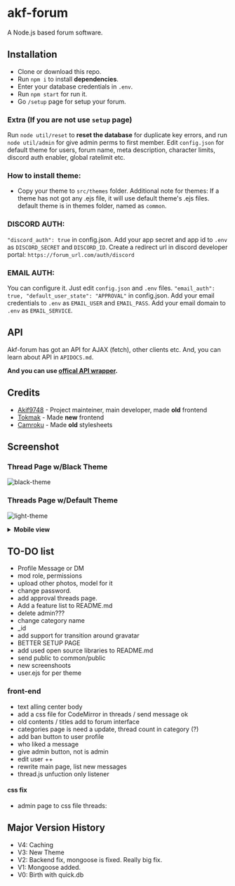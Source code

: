 # akf-forum
A Node.js based forum software.

## Installation
- Clone or download this repo.
- Run `npm i` to install **dependencies**.
- Enter your database credentials in `.env`.
- Run `npm start` for run it. 
- Go `/setup` page for setup your forum.

### Extra (If you are not use `setup` page)
Run `node util/reset` to **reset the database** for duplicate key errors, and run `node util/admin` for give admin perms to first member.
Edit `config.json` for default theme for users, forum name, meta description, character limits, discord auth enabler, global ratelimit etc.

### How to install theme:
- Copy your theme to `src/themes` folder.
Additional note for themes: If a theme has not got any .ejs file, it will use default theme's .ejs files. default theme is in themes folder, named as `common`.

### DISCORD AUTH: 
`"discord_auth": true` in config.json.
Add your app secret and app id to `.env` as `DISCORD_SECRET` and `DISCORD_ID`.
Create a redirect url in discord developer portal:
`https://forum_url.com/auth/discord`

### EMAIL AUTH:
You can configure it. Just edit `config.json` and `.env` files.
`"email_auth": true, "default_user_state": "APPROVAL"` in config.json.
Add your email credentials to `.env` as `EMAIL_USER` and `EMAIL_PASS`.
Add your email domain to `.env` as `EMAIL_SERVICE`.

## API
Akf-forum has got an API for AJAX (fetch), other clients etc. And, you can learn about API in `APIDOCS.md`.

**And you can use [offical API wrapper](https://github.com/Akif9748/akf-forum-api).**

## Credits
* [Akif9748](https://github.com/Akif9748) - Project mainteiner, main developer, made **old** frontend
* [Tokmak](https://github.com/tokmak0) - Made **new** frontend
* [Camroku](https://github.com/Camroku) - Made **old** stylesheets

## Screenshot

### Thread Page w/Black Theme
![black-theme](https://user-images.githubusercontent.com/70021050/187899782-2ff010aa-0d39-4fc2-b00c-19bcf1623c8a.png)
### Threads Page w/Default Theme
![light-theme](https://user-images.githubusercontent.com/70021050/186941146-f9a8fbf8-9b2b-4028-afc8-81cff559d9fb.png)
<details>
  <summary><b>Mobile view</b></summary>
  <img src="https://user-images.githubusercontent.com/70021050/187901065-fd75ef85-56e3-42ce-8b34-cb8d799a6517.png"></img>
</details>

## TO-DO list
- Profile Message or DM 
- mod role, permissions  
- upload other photos, model for it  
- change password.
- add approval threads page.
- Add a feature list to README.md
- delete admin???
- change category name
- _id
- add support for transition around gravatar
- BETTER SETUP PAGE
- add used open source libraries to README.md
- send public to common/public
- new screenshoots
- user.ejs for per theme

### front-end
- text alling center body
- add a css file for CodeMirror in threads / send message ok
- old contents / titles add to forum interface
- categories page is need a update, thread count in category (?) 
- add ban button to user profile
- who liked a message
- give admin button, not is admin
- edit user ++
- rewrite main page, list new messages
- thread.js unfuction only listener


#### css fix
- admin page to css file
threads:
  <style>
    .fa {
      color: var(--main);
    }
  </style>



## Major Version History
- V4: Caching
- V3: New Theme
- V2: Backend fix, mongoose is fixed. Really big fix.
- V1: Mongoose added.
- V0: Birth with quick.db